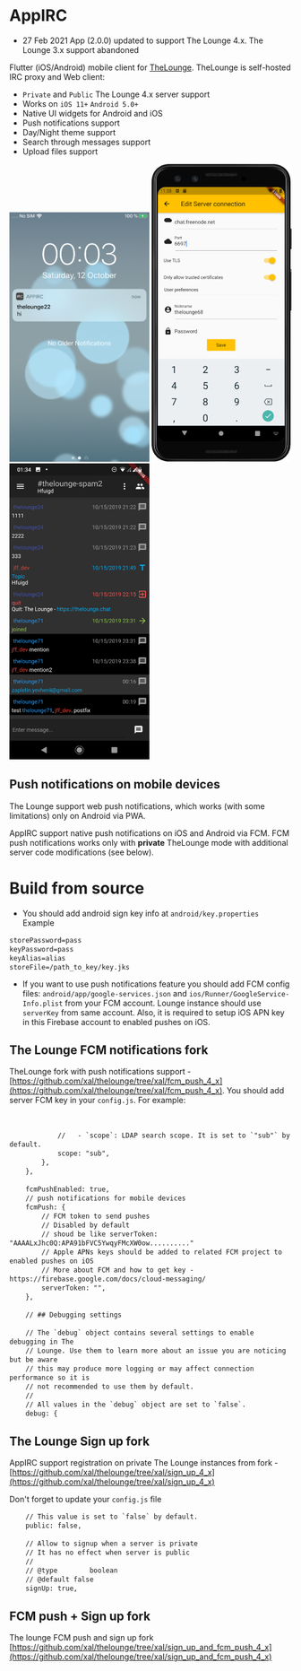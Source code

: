 # AppIRC

* 27 Feb 2021 App (2.0.0) updated to support The Lounge 4.x. The Lounge 3.x support abandoned

Flutter (iOS/Android) mobile client for [TheLounge](https://thelounge.chat/). TheLounge is self-hosted IRC proxy and Web client:

* `Private` and `Public` The Lounge 4.x server support
* Works on `iOS 11+` `Android 5.0+`
* Native UI widgets for Android and iOS
* Push notifications support
* Day/Night theme support
* Search through messages support
* Upload files support

<img width="250" src="documentation/images/ios_push_notifications.png">
<img width="250" src="documentation/images/android_connect.png">
<img width="250" src="documentation/images/android_chat.png">

## Push notifications on mobile devices

The Lounge support web push notifications, which works (with some limitations) only on Android via PWA.

AppIRC support native push notifications on iOS and Android via FCM.
FCM push notifications works only with **private** TheLounge mode with additional server code modifications (see below).

# Build from source

- You should add android sign key info at `android/key.properties`
Example

```
storePassword=pass
keyPassword=pass
keyAlias=alias
storeFile=/path_to_key/key.jks
```

- If you want to use push notifications feature you should add FCM config files: `android/app/google-services.json` and `ios/Runner/GoogleService-Info.plist` from your FCM account. Lounge instance should use `serverKey` from same account. Also, it is required to setup iOS APN key in this Firebase account to enabled pushes on iOS.


## The Lounge FCM notifications fork

TheLounge fork with push notifications support - [https://github.com/xal/thelounge/tree/xal/fcm_push_4_x](https://github.com/xal/thelounge/tree/xal/fcm_push_4_x). 
You should add server FCM key in your `config.js`. For example:

```


			//   - `scope`: LDAP search scope. It is set to `"sub"` by default.
			scope: "sub",
		},
	},

	fcmPushEnabled: true,
	// push notifications for mobile devices
	fcmPush: {
		// FCM token to send pushes
		// Disabled by default
		// shoud be like serverToken: "AAAALxJhc0Q:APA91bFVC5YwqyFMcXW0ow.........."
		// Apple APNs keys should be added to related FCM project to enabled pushes on iOS
		// More about FCM and how to get key - https://firebase.google.com/docs/cloud-messaging/
		serverToken: "",
	},

	// ## Debugging settings

	// The `debug` object contains several settings to enable debugging in The
	// Lounge. Use them to learn more about an issue you are noticing but be aware
	// this may produce more logging or may affect connection performance so it is
	// not recommended to use them by default.
	//
	// All values in the `debug` object are set to `false`.
	debug: {

```



## The Lounge Sign up fork

AppIRC support registration on private The Lounge instances from fork - [https://github.com/xal/thelounge/tree/xal/sign_up_4_x](https://github.com/xal/thelounge/tree/xal/sign_up_4_x)


Don't forget to update your `config.js` file

```
	// This value is set to `false` by default.
	public: false,

	// Allow to signup when a server is private
	// It has no effect when server is public
	//
	// @type 		boolean
	// @default false
	signUp: true,
```

## FCM push + Sign up fork

The lounge FCM push and sign up fork [https://github.com/xal/thelounge/tree/xal/sign_up_and_fcm_push_4_x](https://github.com/xal/thelounge/tree/xal/sign_up_and_fcm_push_4_x) 
